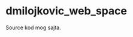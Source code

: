 <!--
@Author: Dušan Milojković <dmilojkovic76>
@Date:   2016-11-05T22:36:16+01:00
@Email:  dmilojkovic76@gmail.com
@Project: Dusan Milojkovic WEB Space
@Last modified by:   dmilojkovic76
@Last modified time: 2016-11-06T18:32:33+01:00
@License: Copyright © 2016, Dušan Milojković. All rights reserved.
-->



# dmilojkovic_web_space
Source kod mog sajta.
